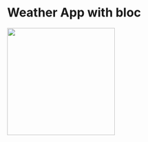 # Weather App with bloc

<img src = "https://github.com/atasoy182/flutter_apps/blob/master/weatherapp_with_bloc/images/20210319_204933.gif" width = "250">
